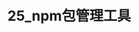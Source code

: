 # 25_npm包管理工具

<script setup>
import { VuePDF, usePDF } from '@tato30/vue-pdf';
import pathName from  '/pdf/25_npm包管理工具.pdf'
const { pdf, pages } = usePDF(pathName)
</script>

<VuePDF v-for="page in pages" :key="page" :pdf="pdf" :page="page" />
